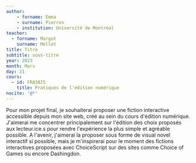 ```yaml
--- 
author: 
    - forname: Emma
    - surname: Pierron
    - institution: Université de Montréal
teacher: 
  - forname: Margot
    surname: Mellet
title: Titre
subtitle: sous-titre
year: 2023
month: Mars
day: 21
cours:
  - id: FRA3825
    title: Pratiques de l'édition numérique
nocite: '@*'
---
```


Pour mon projet final, je souhaiterai proposer une fiction interactive accessible depuis mon site web, créé au sein du cours d'édition numérique. J'aimerai me concentrer principalement sur l'édition des choix proposés aux lecteur.ice.s pour rendre l'expérience la plus simple et agréable possible. A l'avenir, j'aimerai la proposer sous forme de visual novel interactif si possible, mais je m'inspirerai pour le moment des fictions interactives proposées avec ChoiceScript sur des sites comme Choice of Games ou encore Dashingdon.